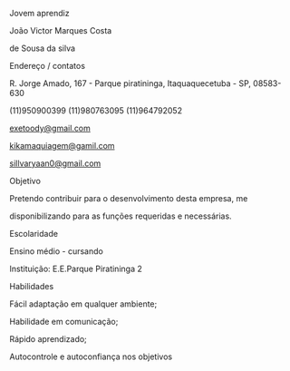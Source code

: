 Jovem aprendiz

João Victor Marques Costa

de Sousa da silva

Endereço / contatos

R. Jorge Amado, 167 - Parque piratininga, Itaquaquecetuba - SP, 08583-630

(11)950900399 (11)980763095 (11)964792052

exetoody@gmail.com

kikamaquiagem@gamil.com

sillvaryaan0@gmail.com

Objetivo

Pretendo contribuir para o desenvolvimento desta empresa, me

disponibilizando para as funções requeridas e necessárias.

Escolaridade

Ensino médio - cursando

Instituição: E.E.Parque Piratininga 2

Habilidades

Fácil adaptação em qualquer ambiente;

Habilidade em comunicação;

Rápido aprendizado;

Autocontrole e autoconfiança nos objetivos
